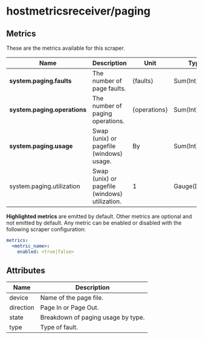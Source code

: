 [comment]: <> (Code generated by mdatagen. DO NOT EDIT.)

# hostmetricsreceiver/paging

## Metrics

These are the metrics available for this scraper.

| Name | Description | Unit | Type | Attributes |
| ---- | ----------- | ---- | ---- | ---------- |
| **system.paging.faults** | The number of page faults. | {faults} | Sum(Int) | <ul> <li>type</li> </ul> |
| **system.paging.operations** | The number of paging operations. | {operations} | Sum(Int) | <ul> <li>direction</li> <li>type</li> </ul> |
| **system.paging.usage** | Swap (unix) or pagefile (windows) usage. | By | Sum(Int) | <ul> <li>device</li> <li>state</li> </ul> |
| system.paging.utilization | Swap (unix) or pagefile (windows) utilization. | 1 | Gauge(Double) | <ul> <li>device</li> <li>state</li> </ul> |

**Highlighted metrics** are emitted by default. Other metrics are optional and not emitted by default.
Any metric can be enabled or disabled with the following scraper configuration:

```yaml
metrics:
  <metric_name>:
    enabled: <true|false>
```

## Attributes

| Name | Description |
| ---- | ----------- |
| device | Name of the page file. |
| direction | Page In or Page Out. |
| state | Breakdown of paging usage by type. |
| type | Type of fault. |

